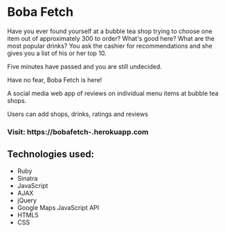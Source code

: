 # Boba Fetch

Have you ever found yourself at a bubble tea shop trying to choose one item out of approximately 300 to order?  What's good here?  What are the most popular drinks?  You ask the cashier for recommendations and she gives you a list of his or her top 10.

Five minutes have passed and you are still undecided.

Have no fear, Boba Fetch is here!

A social media web app of reviews on individual menu items at bubble tea shops.

Users can add shops, drinks, ratings and reviews

### Visit: https://bobafetch-.herokuapp.com

## Technologies used:
* Ruby
* Sinatra
* JavaScript
* AJAX
* jQuery
* Google Maps JavaScript API
* HTML5
* CSS